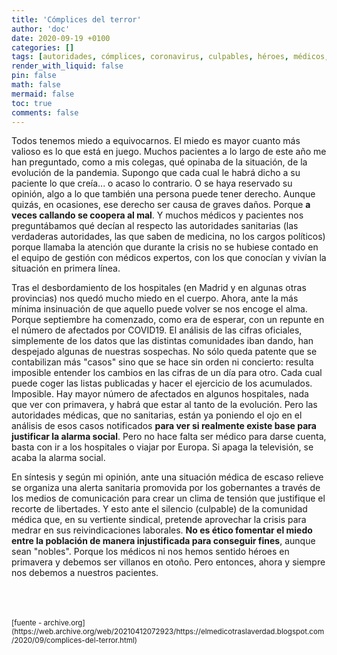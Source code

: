 ```yaml
---
title: 'Cómplices del terror'
author: 'doc'
date: 2020-09-19 +0100
categories: []
tags: [autoridades, cómplices, coronavirus, culpables, héroes, médicos, silencio, villanos]
render_with_liquid: false
pin: false
math: false
mermaid: false
toc: true
comments: false
---
```

Todos tenemos miedo a equivocarnos. El miedo es mayor cuanto más valioso es lo que está en juego. Muchos pacientes a lo largo de este año me han preguntado, como a mis colegas, qué opinaba de la situación, de la evolución de la pandemia. Supongo que cada cual le habrá dicho a su paciente lo que creía... o acaso lo contrario. O se haya reservado su opinión, algo a lo que también una persona puede tener derecho. Aunque quizás, en ocasiones, ese derecho ser causa de graves daños. Porque **a veces callando se coopera al mal**. Y muchos médicos y pacientes nos preguntábamos qué decían al respecto las autoridades sanitarias (las verdaderas autoridades, las que saben de medicina, no los cargos políticos) porque llamaba la atención que durante la crisis no se hubiese contado en el equipo de gestión con médicos expertos, con los que conocían y vivían la situación en primera línea.  

Tras el desbordamiento de los hospitales (en Madrid y en algunas otras provincias) nos quedó mucho miedo en el cuerpo. Ahora, ante la más mínima insinuación de que aquello puede volver se nos encoge el alma. Porque septiembre ha comenzado, como era de esperar, con un repunte en el número de afectados por COVID19. El análisis de las cifras oficiales, simplemente de los datos que las distintas comunidades iban dando, han despejado algunas de nuestras sospechas. No sólo queda patente que se contabilizan más "casos" sino que se hace sin orden ni concierto: resulta imposible entender los cambios en las cifras de un día para otro. Cada cual puede coger las listas publicadas y hacer el ejercicio de los acumulados. Imposible. Hay mayor  número de afectados en algunos hospitales, nada que ver con primavera, y habrá que estar al tanto de la evolución. Pero las autoridades médicas, que no sanitarias, están ya poniendo el ojo en el análisis de esos casos notificados **para ver si realmente existe base para justificar la alarma social**. Pero no hace falta ser médico para darse cuenta, basta con ir a los hospitales o viajar por Europa. Si apaga la televisión, se acaba la alarma social.  

En síntesis y según mi opinión, ante una situación médica de escaso relieve se organiza una alerta sanitaria promovida por los gobernantes a través de los medios de comunicación para crear un clima de tensión que justifique el recorte de libertades. Y esto ante el silencio (culpable) de la comunidad médica que, en su vertiente sindical, pretende aprovechar la crisis para medrar en sus reivindicaciones laborales. **No es ético fomentar el miedo entre la población de manera injustificada para conseguir fines**, aunque sean "nobles". Porque los médicos ni nos hemos sentido héroes en primavera y debemos ser villanos en otoño. Pero entonces, ahora y siempre nos debemos a nuestros pacientes.  

<br>
<br>
<br>
<small>[fuente - archive.org](https://web.archive.org/web/20210412072923/https://elmedicotraslaverdad.blogspot.com/2020/09/complices-del-terror.html)</small>  
